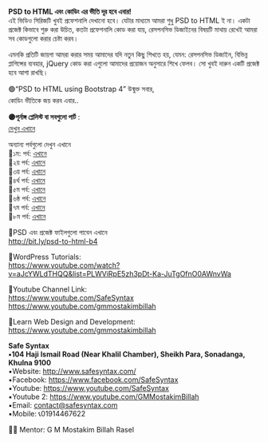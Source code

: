 **PSD to HTML এবং কোডিং এর ভীতি দূর হবে এবার!**    
এই ভিডিও সিরিজটি খুবই প্রফেশনালি দেখানো হবে। যেটার মাধ্যমে আমরা শুধু PSD to HTML ই না। একটা প্রজেক্ট কিভাবে শুরু করা উচিত, কতটা প্রফেশনালি কোড করা যায়, রেসপনসিভ ডিজাইনের বিষয়টি মাথায় রেখেই আমরা সব কোডগুলো করার চেষ্টা করব।    

এমনকি প্রতিটি জায়গা আমরা করার সময় আমাদের যদি নতুন কিছু শিখতে হয়, যেমন: রেসপনসিভ ডিজাইন, বিভিন্ন প্লাগিন্সের ব্যবহার, jQuery কোড করা এগুলো আমাদের প্রয়োজন অনুসারে শিখে ফেলব।
সো খুবই দারুন একটি প্রজেক্ট হবে আশা রাখছি।     

 🟢“PSD to HTML using Bootstrap 4” উন্মুক্ত সবার,     
কোডিং ভীতিকে জয় করব এবার..     

**🟣পূর্নাঙ্গ প্লেলিস্ট  বা সবগুলো পার্ট** :      
[দেখুন এখানে](https://www.youtube.com/watch?v=Gt0LBUagEDI&list=PLWViRpE5zh3qir8Djy4ct2ygdNbLBRtOv)  


অন্যান্য পর্বগুলো দেখুন এখানে  
🔶১ম: পর্ব: [এখানে](https://youtu.be/Zl7KBgPOtio)  
🔶২য় পর্ব: [এখানে](https://youtu.be/r6BgY1qJ1NU)   
🔶৩য় পর্ব: [এখানে](https://youtu.be/tVke8JzrvhA)  
🔶৪র্থ পর্ব: [এখানে](https://youtu.be/Gt0LBUagEDI)  
🔶৫ম পর্ব: [এখানে](https://youtu.be/GXAOF-Bqi4k)  
🔶৬ষ্ঠ পর্ব: [এখানে](https://youtu.be/CKi6bZQ8PG8)  
🔶৭ম পর্ব: [এখানে](https://youtu.be/BTL67AWjho4)  
🔶৮ম পর্ব: [এখানে](https://youtu.be/0vOCMvM7dPM)  


🔹PSD এবং প্রজেক্ট ফাইলগুলো পাবেন এখানে      
http://bit.ly/psd-to-html-b4  

🔹WordPress Tutorials:   
https://www.youtube.com/watch?v=aJcYWLdTHQQ&list=PLWViRpE5zh3pDt-Ka-JuTgOfnO0AWnvWa  

🔹Youtube Channel Link:  
https://www.youtube.com/SafeSyntax  
https://www.youtube.com/gmmostakimbillah  

🔹Learn Web Design and Development:   
https://www.youtube.com/gmmostakimbillah 

**Safe Syntax**  
**▪️104 Haji Ismail Road (Near Khalil Chamber), Sheikh Para, Sonadanga, Khulna 9100**    
▪️Website: http://www.safesyntax.com/  
▪️Facebook: https://www.facebook.com/SafeSyntax  
▪️Youtube:  https://www.youtube.com/SafeSyntax  
▪️Youtube 2: https://www.youtube.com/GMMostakimBillah   
▪️Email: contact@safesyntax.com  
▪️Mobile: 📞01914467622   

👨‍🦱 Mentor: G M Mostakim Billah Rasel
